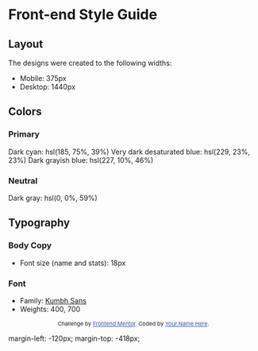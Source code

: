 # Front-end Style Guide

## Layout

The designs were created to the following widths:

- Mobile: 375px
- Desktop: 1440px

## Colors

### Primary

Dark cyan: hsl(185, 75%, 39%)
Very dark desaturated blue: hsl(229, 23%, 23%)
Dark grayish blue: hsl(227, 10%, 46%)

### Neutral

Dark gray: hsl(0, 0%, 59%)

## Typography

### Body Copy

- Font size (name and stats): 18px

### Font

- Family: [Kumbh Sans](https://fonts.google.com/specimen/Kumbh+Sans)
- Weights: 400, 700


 <!-- Feel free to remove these styles or customise in your own stylesheet 👍 -->
  <style>
    .attribution { font-size: 11px; text-align: center; }
    .attribution a { color: hsl(228, 45%, 44%); }
  </style>

  <div class="attribution">
    Challenge by <a href="https://www.frontendmentor.io?ref=challenge" target="_blank">Frontend Mentor</a>. 
    Coded by <a href="#">Your Name Here</a>.
  </div>

  margin-left: -120px;
    margin-top: -418px;